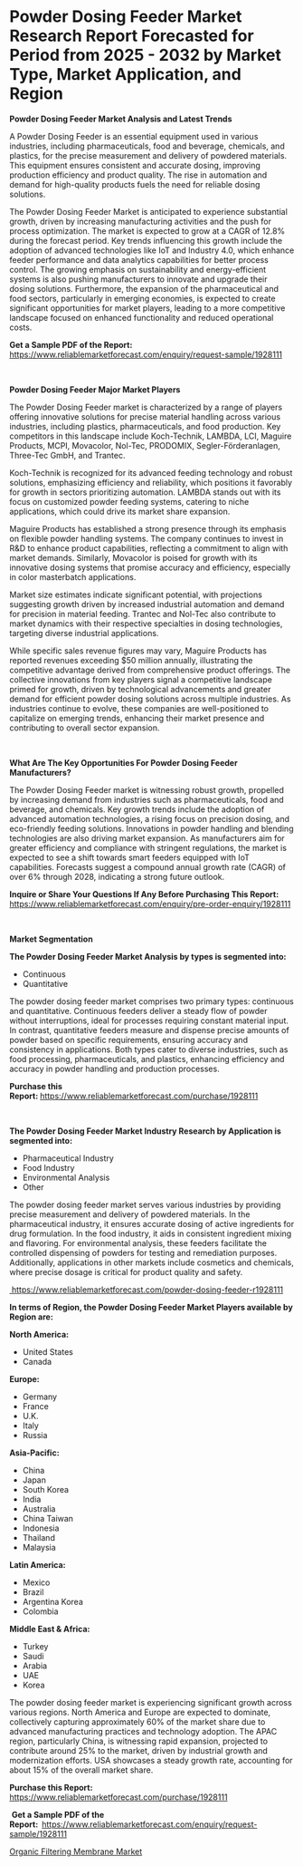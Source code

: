 <p><h1>Powder Dosing Feeder Market Research Report Forecasted for Period from 2025 -  2032 by Market Type, Market Application, and Region</h1></p><p><strong>Powder Dosing Feeder Market Analysis and Latest Trends</strong></p>
<p><p>A Powder Dosing Feeder is an essential equipment used in various industries, including pharmaceuticals, food and beverage, chemicals, and plastics, for the precise measurement and delivery of powdered materials. This equipment ensures consistent and accurate dosing, improving production efficiency and product quality. The rise in automation and demand for high-quality products fuels the need for reliable dosing solutions.</p><p>The Powder Dosing Feeder Market is anticipated to experience substantial growth, driven by increasing manufacturing activities and the push for process optimization. The market is expected to grow at a CAGR of 12.8% during the forecast period. Key trends influencing this growth include the adoption of advanced technologies like IoT and Industry 4.0, which enhance feeder performance and data analytics capabilities for better process control. The growing emphasis on sustainability and energy-efficient systems is also pushing manufacturers to innovate and upgrade their dosing solutions. Furthermore, the expansion of the pharmaceutical and food sectors, particularly in emerging economies, is expected to create significant opportunities for market players, leading to a more competitive landscape focused on enhanced functionality and reduced operational costs.</p></p>
<p><strong>Get a Sample PDF of the Report:&nbsp;</strong> <a href="https://www.reliablemarketforecast.com/enquiry/request-sample/1928111?utm_campaign=1743&utm_medium=2&utm_source=Github&utm_content=ia&utm_term=15012025&utm_id=powder-dosing-feeder">https://www.reliablemarketforecast.com/enquiry/request-sample/1928111</a></p>
<p>&nbsp;</p>
<p><strong>Powder Dosing Feeder Major Market Players</strong></p>
<p><p>The Powder Dosing Feeder market is characterized by a range of players offering innovative solutions for precise material handling across various industries, including plastics, pharmaceuticals, and food production. Key competitors in this landscape include Koch-Technik, LAMBDA, LCI, Maguire Products, MCPI, Movacolor, Nol-Tec, PRODOMIX, Segler-Förderanlagen, Three-Tec GmbH, and Trantec. </p><p>Koch-Technik is recognized for its advanced feeding technology and robust solutions, emphasizing efficiency and reliability, which positions it favorably for growth in sectors prioritizing automation. LAMBDA stands out with its focus on customized powder feeding systems, catering to niche applications, which could drive its market share expansion.</p><p>Maguire Products has established a strong presence through its emphasis on flexible powder handling systems. The company continues to invest in R&D to enhance product capabilities, reflecting a commitment to align with market demands. Similarly, Movacolor is poised for growth with its innovative dosing systems that promise accuracy and efficiency, especially in color masterbatch applications.</p><p>Market size estimates indicate significant potential, with projections suggesting growth driven by increased industrial automation and demand for precision in material feeding. Trantec and Nol-Tec also contribute to market dynamics with their respective specialties in dosing technologies, targeting diverse industrial applications.</p><p>While specific sales revenue figures may vary, Maguire Products has reported revenues exceeding $50 million annually, illustrating the competitive advantage derived from comprehensive product offerings. The collective innovations from key players signal a competitive landscape primed for growth, driven by technological advancements and greater demand for efficient powder dosing solutions across multiple industries. As industries continue to evolve, these companies are well-positioned to capitalize on emerging trends, enhancing their market presence and contributing to overall sector expansion.</p></p>
<p>&nbsp;</p>
<p><strong>What Are The Key Opportunities For Powder Dosing Feeder Manufacturers?</strong></p>
<p><p>The Powder Dosing Feeder market is witnessing robust growth, propelled by increasing demand from industries such as pharmaceuticals, food and beverage, and chemicals. Key growth trends include the adoption of advanced automation technologies, a rising focus on precision dosing, and eco-friendly feeding solutions. Innovations in powder handling and blending technologies are also driving market expansion. As manufacturers aim for greater efficiency and compliance with stringent regulations, the market is expected to see a shift towards smart feeders equipped with IoT capabilities. Forecasts suggest a compound annual growth rate (CAGR) of over 6% through 2028, indicating a strong future outlook.</p></p>
<p><strong>Inquire or Share Your Questions If Any Before Purchasing This Report:</strong> <a href="https://www.reliablemarketforecast.com/enquiry/pre-order-enquiry/1928111?utm_campaign=1743&utm_medium=2&utm_source=Github&utm_content=ia&utm_term=15012025&utm_id=powder-dosing-feeder">https://www.reliablemarketforecast.com/enquiry/pre-order-enquiry/1928111</a></p>
<p>&nbsp;</p>
<p><strong>Market Segmentation</strong></p>
<p><strong>The Powder Dosing Feeder Market Analysis by types is segmented into:</strong></p>
<p><ul><li>Continuous</li><li>Quantitative</li></ul></p>
<p><p>The powder dosing feeder market comprises two primary types: continuous and quantitative. Continuous feeders deliver a steady flow of powder without interruptions, ideal for processes requiring constant material input. In contrast, quantitative feeders measure and dispense precise amounts of powder based on specific requirements, ensuring accuracy and consistency in applications. Both types cater to diverse industries, such as food processing, pharmaceuticals, and plastics, enhancing efficiency and accuracy in powder handling and production processes.</p></p>
<p><strong>Purchase this Report:&nbsp;</strong><a href="https://www.reliablemarketforecast.com/purchase/1928111?utm_campaign=1743&utm_medium=2&utm_source=Github&utm_content=ia&utm_term=15012025&utm_id=powder-dosing-feeder">https://www.reliablemarketforecast.com/purchase/1928111</a></p>
<p>&nbsp;</p>
<p><strong>The Powder Dosing Feeder Market Industry Research by Application is segmented into:</strong></p>
<p><ul><li>Pharmaceutical Industry</li><li>Food Industry</li><li>Environmental Analysis</li><li>Other</li></ul></p>
<p><p>The powder dosing feeder market serves various industries by providing precise measurement and delivery of powdered materials. In the pharmaceutical industry, it ensures accurate dosing of active ingredients for drug formulation. In the food industry, it aids in consistent ingredient mixing and flavoring. For environmental analysis, these feeders facilitate the controlled dispensing of powders for testing and remediation purposes. Additionally, applications in other markets include cosmetics and chemicals, where precise dosage is critical for product quality and safety.</p></p>
<p><a href="https://www.reliablemarketforecast.com/powder-dosing-feeder-r1928111?utm_campaign=1743&utm_medium=2&utm_source=Github&utm_content=ia&utm_term=15012025&utm_id=powder-dosing-feeder">&nbsp;https://www.reliablemarketforecast.com/powder-dosing-feeder-r1928111</a></p>
<p><strong>In terms of Region, the Powder Dosing Feeder Market Players available by Region are:</strong></p>
<p>
    <p> <strong> North America: </strong>
        <ul>
            <li>United States</li>
            <li>Canada</li>
        </ul>
        </p> 
    <p> <strong> Europe: </strong>
        <ul>
            <li>Germany</li>
            <li>France</li>
            <li>U.K.</li>
            <li>Italy</li>
            <li>Russia</li>
        </ul>
        </p> 
    <p> <strong> Asia-Pacific: </strong>
        <ul>
            <li>China</li>
            <li>Japan</li>
            <li>South Korea</li>
            <li>India</li>
            <li>Australia</li>
            <li>China Taiwan</li>
            <li>Indonesia</li>
            <li>Thailand</li>
            <li>Malaysia</li>
        </ul>
        </p> 
    <p> <strong> Latin America: </strong>
        <ul>
            <li>Mexico</li>
            <li>Brazil</li>
            <li>Argentina Korea</li>
            <li>Colombia</li>
        </ul>
        </p> 
    <p> <strong> Middle East & Africa: </strong>
        <ul>
            <li>Turkey</li>
            <li>Saudi</li>
            <li>Arabia</li>
            <li>UAE</li>
            <li>Korea</li>
        </ul>
    </p>
    </p>
<p><p>The powder dosing feeder market is experiencing significant growth across various regions. North America and Europe are expected to dominate, collectively capturing approximately 60% of the market share due to advanced manufacturing practices and technology adoption. The APAC region, particularly China, is witnessing rapid expansion, projected to contribute around 25% to the market, driven by industrial growth and modernization efforts. USA showcases a steady growth rate, accounting for about 15% of the overall market share.</p></p>
<p><strong>Purchase this Report: </strong><a href="https://www.reliablemarketforecast.com/purchase/1928111?utm_campaign=1743&utm_medium=2&utm_source=Github&utm_content=ia&utm_term=15012025&utm_id=powder-dosing-feeder">https://www.reliablemarketforecast.com/purchase/1928111</a></p>
<p>&nbsp;<strong>Get a Sample PDF of the Report:&nbsp;&nbsp;</strong><a href="https://www.reliablemarketforecast.com/enquiry/request-sample/1928111?utm_campaign=1743&utm_medium=2&utm_source=Github&utm_content=ia&utm_term=15012025&utm_id=powder-dosing-feeder">https://www.reliablemarketforecast.com/enquiry/request-sample/1928111</a></p>
<p><strong></strong></p>
<p><p><a href="https://github.com/mookiesville/Market-Research-Report-List-1/blob/main/organic-filtering-membrane-market.md?utm_campaign=1743&utm_medium=2&utm_source=Github&utm_content=ia&utm_term=15012025&utm_id=powder-dosing-feeder">Organic Filtering Membrane Market</a></p></p>